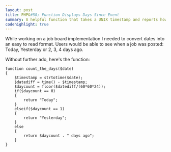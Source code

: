 ```yaml
---
layout: post
title: PHP&#58; Function Displays Days Since Event
summary: A helpful function that takes a UNIX timestamp and reports how many days ago that time occured.
codehighlight: true
---
```

While working on a job board implementation I needed to convert dates into an easy to read format. Users would be able to see when a job was posted: Today, Yesterday or 2, 3, 4 days ago.

Without further ado, here's the function:

<pre><code class="language-clike">function count_the_days($date)
{
	$timestamp = strtotime($date);
	$datediff = time() - $timestamp;
	$daycount = floor($datediff/(60*60*24));
	if($daycount == 0)
	{
		return "Today";
	}
	elseif($daycount == 1)
	{
		return "Yesterday";
	}
	else
	{
		return $daycount . " days ago";
	}
}
</code></pre>